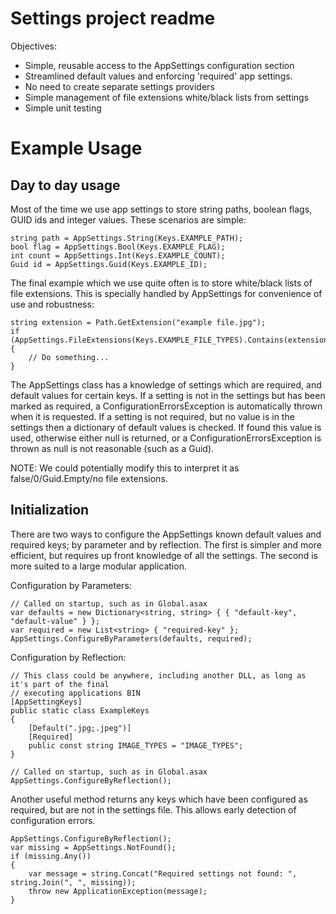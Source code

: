 Settings project readme
=======================

Objectives:
 - Simple, reusable access to the AppSettings configuration section
 - Streamlined default values and enforcing 'required' app settings.
 - No need to create separate settings providers
 - Simple management of file extensions white/black lists from settings
 - Simple unit testing

Example Usage
=============

Day to day usage
----------------

Most of the time we use app settings to store string paths, boolean flags, GUID ids and integer 
values. These scenarios are simple:

    string path = AppSettings.String(Keys.EXAMPLE_PATH);
    bool flag = AppSettings.Bool(Keys.EXAMPLE_FLAG);
    int count = AppSettings.Int(Keys.EXAMPLE_COUNT);
	Guid id = AppSettings.Guid(Keys.EXAMPLE_ID);

The final example which we use quite often is to store white/black lists of file extensions. This 
is specially handled by AppSettings for convenience of use and robustness:

    string extension = Path.GetExtension("example file.jpg");
	if (AppSettings.FileExtensions(Keys.EXAMPLE_FILE_TYPES).Contains(extension))
	{
	    // Do something...
	}

The AppSettings class has a knowledge of settings which are required, and default values for 
certain keys. If a setting is not in the settings but has been marked as required, a 
ConfigurationErrorsException is automatically thrown when it is requested. If a setting is not 
required, but no value is in the settings then a dictionary of default values is checked. If found 
this value is used, otherwise either null is returned, or a ConfigurationErrorsException is thrown 
as null is not reasonable (such as a Guid).

NOTE: We could potentially modify this to interpret it as false/0/Guid.Empty/no file extensions.

Initialization
--------------

There are two ways to configure the AppSettings known default values and required keys; by 
parameter and by reflection. The first is simpler and more efficient, but requires up front 
knowledge of all the settings. The second is more suited to a large modular application.

Configuration by Parameters:

	// Called on startup, such as in Global.asax
    var defaults = new Dictionary<string, string> { { "default-key", "default-value" } };
	var required = new List<string> { "required-key" };
    AppSettings.ConfigureByParameters(defaults, required);

Configuration by Reflection:

	// This class could be anywhere, including another DLL, as long as it's part of the final 
	// executing applications BIN
    [AppSettingKeys]
    public static class ExampleKeys
    {
        [Default(".jpg;.jpeg")]
		[Required]
        public const string IMAGE_TYPES = "IMAGE_TYPES";
	}
	
	// Called on startup, such as in Global.asax
	AppSettings.ConfigureByReflection();

Another useful method returns any keys which have been configured as required, but are not in the 
settings file. This allows early detection of configuration errors.

    AppSettings.ConfigureByReflection();
	var missing = AppSettings.NotFound();
	if (missing.Any())
	{
		var message = string.Concat("Required settings not found: ", string.Join(", ", missing));
		throw new ApplicationException(message);
	}
